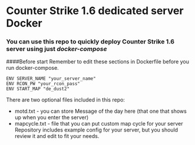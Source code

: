 # Counter Strike 1.6 dedicated server Docker
### You can use this repo to quickly deploy Counter Strike 1.6 server using just *docker-compose*

####Before start
Remember to edit these sections in Dockerfile before you run docker-compose.

```
ENV SERVER_NAME "your_server_name"
ENV RCON_PW "your_rcon_pass"
ENV START_MAP "de_dust2"
```

There are two optional files included in this repo:
+ motd.txt - you can store Message of the day here (that one that shows up when you enter the server)
+ mapcycle.txt - file that you can put custom map cycle for your server
Repository includes example config for your server, but you should review it and edit to fit your needs.
